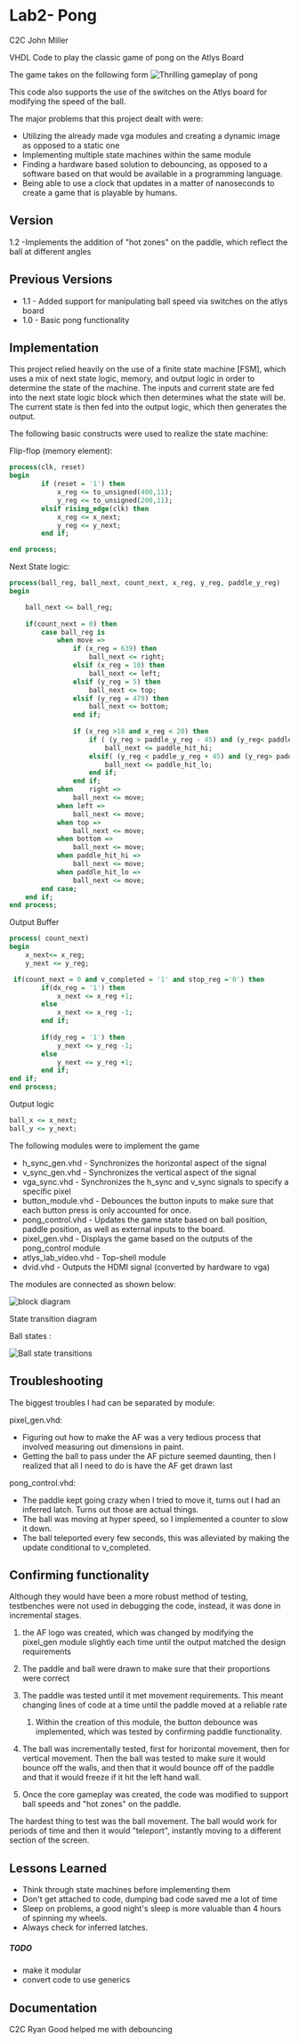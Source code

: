 Lab2- Pong
=========

C2C John Miller

VHDL Code to play the classic game of pong on the Atlys Board

The game takes on the following form
![Thrilling gameplay of pong](pong_game.jpg)


This code also supports the use of the switches on the Atlys board for modifying the speed of the ball.

The major problems that this project dealt with were:
* Utilizing the already made vga modules and creating a dynamic image as opposed to a static one
* Implementing multiple state machines within the same module
* Finding a hardware based solution to debouncing, as opposed to a software based on that would be available in a programming language.
* Being able to use a clock that updates in a matter of nanoseconds to create a game that is playable by humans.


Version
----

1.2 -Implements the addition of "hot zones" on the paddle, which reflect the ball at different angles

Previous Versions
----
* 1.1 - Added support for manipulating ball speed via switches on the atlys board
* 1.0 - Basic pong functionality

Implementation
-----------
This project relied heavily on the use of a finite state machine [FSM], which uses a mix of next state logic, memory, and output logic in order to determine the state of the machine. The inputs and current state are fed into the next state logic block which then determines what the state will be. The current state is then fed into the output logic, which then generates the output.

The following basic constructs were used to realize the state machine:

Flip-flop (memory element):

```Vhdl
process(clk, reset)
begin
    	if (reset = '1') then
			x_reg <= to_unsigned(400,11);
			y_reg <= to_unsigned(200,11);
		elsif rising_edge(clk) then
			x_reg <= x_next;
			y_reg <= y_next;
		end if;

end process;

```

Next State logic:

```Vhdl
process(ball_reg, ball_next, count_next, x_reg, y_reg, paddle_y_reg)
begin

    ball_next <= ball_reg;
	
	if(count_next = 0) then
		case ball_reg is
			when move =>
				if (x_reg = 639) then
					ball_next <= right;
				elsif (x_reg = 10) then
					ball_next <= left;
				elsif (y_reg = 5) then 
					ball_next <= top;
				elsif (y_reg = 479) then
					ball_next <= bottom;
				end if;
				
				if (x_reg >10 and x_reg < 20) then 
					if ( (y_reg > paddle_y_reg - 45) and (y_reg< paddle_y_reg) ) then
						ball_next <= paddle_hit_hi;
					elsif( (y_reg < paddle_y_reg + 45) and (y_reg> paddle_y_reg) ) then
						ball_next <= paddle_hit_lo;
					end if;
				end if;
			when 	right =>
				ball_next <= move;
			when left => 
				ball_next <= move;
			when top =>
				ball_next <= move;
			when bottom =>
				ball_next <= move;
			when paddle_hit_hi =>
				ball_next <= move;
			when paddle_hit_lo =>
				ball_next <= move;
		end case;
	end if;
end process;

```
Output Buffer

```VHDL
process( count_next)
begin
    x_next<= x_reg;
	y_next <= y_reg;

 if(count_next = 0 and v_completed = '1' and stop_reg ='0') then
		if(dx_reg = '1') then
			x_next <= x_reg +1;
		else 
			x_next <= x_reg -1;
		end if;
		
		if(dy_reg = '1') then
			y_next <= y_reg -1;
		else 
			y_next <= y_reg +1;
		end if;
end if;	
end process;
```
Output logic

```VHDL
ball_x <= x_next;
ball_y <= y_next;

```


The following modules were to implement the game
* h_sync_gen.vhd - Synchronizes the horizontal aspect of the signal
* v_sync_gen.vhd - Synchronizes the vertical aspect of the signal
* vga_sync.vhd - Synchronizes the h_sync and v_sync signals to specify a specific pixel 
* button_module.vhd - Debounces the button inputs to make sure that each button press is only accounted for once.
* pong_control.vhd - Updates the game state based on ball position, paddle position, as well as external inputs to the board.
* pixel_gen.vhd - Displays the game based on the outputs of the pong_control module
* atlys_lab_video.vhd - Top-shell module
* dvid.vhd - Outputs the HDMI signal (converted by hardware to vga)

The modules are connected as shown below:

![block diagram](block_diagram.JPG)

State transition diagram

Ball states :

 ![Ball state transitions](ball_state.jpg)




Troubleshooting
--------------

The biggest troubles I had can be separated by module:

pixel_gen.vhd:
* Figuring out how to make the AF was a very tedious process that involved measuring out dimensions in paint. 
* Getting the ball to pass under the AF picture seemed daunting, then I realized that all I need to do is have the AF get drawn last

pong_control.vhd:
* The paddle kept going crazy when I tried to move it, turns out I had an inferred latch. Turns out those are actual things.
* The ball was moving at hyper speed, so I implemented a counter to slow it down. 
* The ball teleported every few seconds, this was alleviated by making the update conditional to v_completed.

Confirming functionality
--------------

Although they would have been a more robust method of testing, testbenches were not used in debugging the code, instead, it was done in incremental stages.

1. the AF logo was created, which was changed by modifying the pixel_gen module slightly each time until the output matched the design requirements

2. The paddle and ball were drawn to make sure that their proportions were correct

3. The paddle was tested until it met movement requirements. This meant changing lines of code at a time until the paddle moved at a reliable rate
    1. Within the creation of this module, the button debounce was implemented, which was tested by confirming paddle functionality.

4. The ball was incrementally tested, first for horizontal movement, then for vertical movement. Then the ball was tested to make sure it would bounce off the walls, and then that it would bounce off of the paddle and that it would freeze if it hit the left hand wall.

5. Once the core gameplay was created, the code was modified to support ball speeds and "hot zones" on the paddle. 
    
The hardest thing to test was the ball movement. The ball would work for periods of time and then it would "teleport", instantly moving to a different section of the screen.

Lessons Learned
---

* Think through state machines before implementing them
* Don't get attached to code, dumping bad code saved me a lot of time
* Sleep on problems, a good night's sleep is more valuable than 4 hours of spinning my wheels.
* Always check for inferred latches.



##### TODO

* make it modular
* convert code to use generics


Documentation
----

C2C Ryan Good helped me with debouncing

